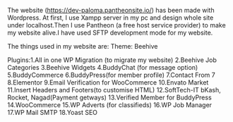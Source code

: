 The website (https://dev-paloma.pantheonsite.io/) has been made with Wordpress. At first, I use Xampp server in my pc and design whole site under localhost.Then I use Pantheon (a free host service provider) to make my website alive.I have used SFTP development mode for my website.

The things used in my website are:
Theme: Beehive


Plugins:1.All in one WP Migration (to migrate my website)
        2.Beehive Job Categories
        3.Beehive Widgets
        4.BuddyChat (for message option)
        5.BuddyCommerce
        6.BuddyPress(for member profile)
        7.Contact From 7
        8.Elementor 
        9.Email Verification for WooCommerce
        10.Envato Market
        11.Insert Headers and Footers(to customise HTML)
        12.SoftTech-IT bKash, Rocket, Nagad(Payment getways)
        13.Verified Member for BuddyPress
        14.WooCommerce
        15.WP Adverts (for classifieds)
        16.WP Job Manager
        17.WP Mail SMTP
        18.Yoast SEO

